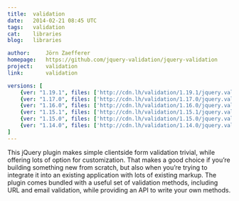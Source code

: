 ```yaml
---
title:	validation
date:	2014-02-21 08:45 UTC
tags:	validation
cat:	libraries
blog:	libraries

author:		Jörn Zaefferer
homepage:	https://github.com/jquery-validation/jquery-validation
project:	validation
link:		validation

versions: [
	{ver: "1.19.1", files: ['http://cdn.lh/validation/1.19.1/jquery.validate.min.js', 'http://cdn.lh/validation/1.19.1/jquery.validate.js']},
	{ver: "1.17.0", files: ['http://cdn.lh/validation/1.17.0/jquery.validate.min.js', 'http://cdn.lh/validation/1.17.0/jquery.validate.js']},
	{ver: "1.16.0", files: ['http://cdn.lh/validation/1.16.0/jquery.validate.min.js', 'http://cdn.lh/validation/1.16.0/jquery.validate.js']},
	{ver: "1.15.1", files: ['http://cdn.lh/validation/1.15.1/jquery.validate.min.js', 'http://cdn.lh/validation/1.15.1/jquery.validate.js']},
	{ver: "1.15.0", files: ['http://cdn.lh/validation/1.15.0/jquery.validate.min.js', 'http://cdn.lh/validation/1.15.0/jquery.validate.js']},
	{ver: "1.14.0", files: ['http://cdn.lh/validation/1.14.0/jquery.validate.min.js', 'http://cdn.lh/validation/1.14.0/jquery.validate.js']}
]
---
```


This jQuery plugin makes simple clientside form validation trivial, while offering lots of option for customization. That makes a good choice if you’re building something new from scratch, but also when you’re trying to integrate it into an existing application with lots of existing markup. The plugin comes bundled with a useful set of validation methods, including URL and email validation, while providing an API to write your own methods.